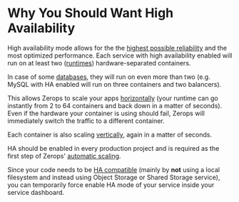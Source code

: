 # Why You Should Want High Availability

High availability mode allows for the the [highest possible reliability](/documentation/ha/zerops-enterprise-grade-reliability.html) and the most optimized performance. Each service with high availability enabled will run on at least two ([runtimes](/documentation/services/runtimes.html#node-js)) hardware-separated containers.

In case of some [databases](/documentation/services/databases.html), they will run on even more than two (e.g. MySQL with HA enabled will run on three containers and two balancers).

This allows Zerops to scale your apps [horizontally](/documentation/automatic-scaling/how-automatic-scaling-works.html#horizontal-scaling) (your runtime can go instantly from 2 to 64 containers and back down in a matter of seconds). Even if the hardware your container is using should fail, Zerops will immediately switch the traffic to a different container.

Each container is also scaling [vertically](/documentation/automatic-scaling/how-automatic-scaling-works.html#vertical-scaling), again in a matter of seconds.

HA should be enabled in every production project and is required as the first step of Zerops' [automatic scaling](/documentation/automatic-scaling/how-automatic-scaling-works.html).

Since your code needs to be [HA compatible](/documentation/ha/how-to-make-my-code-ha-enabled.html) (mainly by **not** using a local filesystem and instead using Object Storage or Shared Storage service), you can temporarily force enable HA mode of your service inside your service dashboard.
